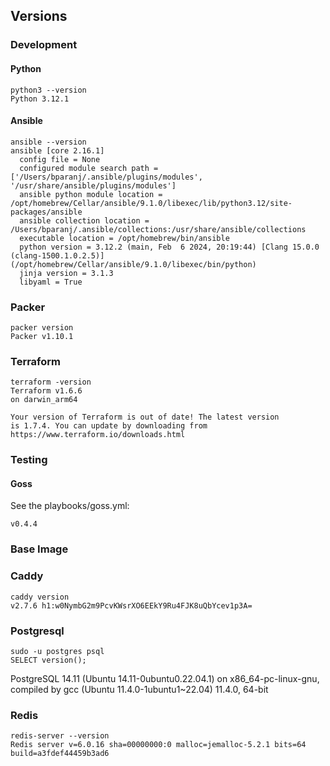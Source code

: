 ## Versions

### Development

#### Python 

```
python3 --version
Python 3.12.1
```

#### Ansible

```
ansible --version
ansible [core 2.16.1]
  config file = None
  configured module search path = ['/Users/bparanj/.ansible/plugins/modules', '/usr/share/ansible/plugins/modules']
  ansible python module location = /opt/homebrew/Cellar/ansible/9.1.0/libexec/lib/python3.12/site-packages/ansible
  ansible collection location = /Users/bparanj/.ansible/collections:/usr/share/ansible/collections
  executable location = /opt/homebrew/bin/ansible
  python version = 3.12.2 (main, Feb  6 2024, 20:19:44) [Clang 15.0.0 (clang-1500.1.0.2.5)] (/opt/homebrew/Cellar/ansible/9.1.0/libexec/bin/python)
  jinja version = 3.1.3
  libyaml = True
```

### Packer

```
packer version
Packer v1.10.1
```

### Terraform

```
terraform -version
Terraform v1.6.6
on darwin_arm64

Your version of Terraform is out of date! The latest version
is 1.7.4. You can update by downloading from https://www.terraform.io/downloads.html
```

### Testing

#### Goss

See the playbooks/goss.yml:

```
v0.4.4
```

### Base Image

### Caddy

```
caddy version
v2.7.6 h1:w0NymbG2m9PcvKWsrXO6EEkY9Ru4FJK8uQbYcev1p3A=
```

### Postgresql

```
sudo -u postgres psql
SELECT version();
```

PostgreSQL 14.11 (Ubuntu 14.11-0ubuntu0.22.04.1) on x86_64-pc-linux-gnu, compiled by gcc (Ubuntu 11.4.0-1ubuntu1~22.04) 11.4.0, 64-bit

### Redis

```
redis-server --version
Redis server v=6.0.16 sha=00000000:0 malloc=jemalloc-5.2.1 bits=64 build=a3fdef44459b3ad6
```
